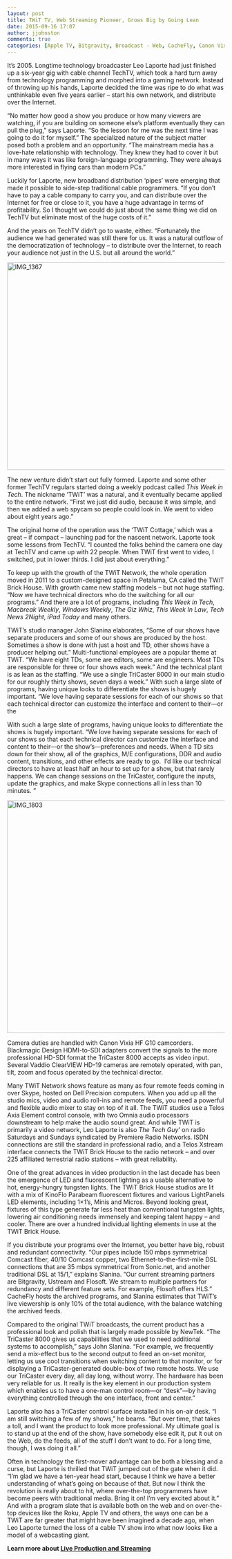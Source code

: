 ```yaml
---
layout: post
title: TWiT TV, Web Streaming Pioneer, Grows Big by Going Lean
date: 2015-09-16 17:07
author: jjohnston
comments: true
categories: [Apple TV, Bitgravity, Broadcast - Web, CacheFly, Canon Vixia HF G10, Customer Stories, Flosoft, John Slanina, KinoFlo Parabeam, Leo LaPorte, Live Production, Omnia audio, Premiere Radio Networks, Roku, Screen Savers, Telos Xstream, This Week in Tech, TriCaster, TriCaster 8000, TWiT Brick House, TWiT.TV, Ustream, Vaddio ClearVIEW HD-19]
---
```

It’s 2005. Longtime technology broadcaster Leo Laporte had just finished up a six-year gig with cable channel TechTV, which took a hard turn away from technology programming and morphed into a gaming network. Instead of throwing up his hands, Laporte decided the time was ripe to do what was unthinkable even five years earlier – start his own network, and distribute over the Internet.

“No matter how good a show you produce or how many viewers are watching, if you are building on someone else’s platform eventually they can pull the plug,” says Laporte. “So the lesson for me was the next time I was going to do it for myself.” The specialized nature of the subject matter posed both a problem and an opportunity. “The mainstream media has a love-hate relationship with technology. They knew they had to cover it but in many ways it was like foreign-language programming. They were always more interested in flying cars than modern PCs.”

Luckily for Laporte, new broadband distribution ‘pipes’ were emerging that made it possible to side-step traditional cable programmers. “If you don’t have to pay a cable company to carry you, and can distribute over the Internet for free or close to it, you have a huge advantage in terms of profitability. So I thought we could do just about the same thing we did on TechTV but eliminate most of the huge costs of it.”

And the years on TechTV didn’t go to waste, either. “Fortunately the audience we had generated was still there for us. It was a natural outflow of the democratization of technology – to distribute over the Internet, to reach your audience not just in the U.S. but all around the world.”

<img class="aligncenter wp-image-1458" src="http://blog.uk.newtek.com/wp-content/uploads/2015/09/IMG_1367.jpg" alt="IMG_1367" width="720" height="480" />

The new venture didn’t start out fully formed. Laporte and some other former TechTV regulars started doing a weekly podcast called <em>This Week in Tech</em>. The nickname ‘TWiT’ was a natural, and it eventually became applied to the entire network. “First we just did audio, because it was simple, and then we added a web spycam so people could look in. We went to video about eight years ago.”

The original home of the operation was the ‘TWiT Cottage,’ which was a great – if compact – launching pad for the nascent network. Laporte took some lessons from TechTV. “I counted the folks behind the camera one day at TechTV and came up with 22 people. When TWiT first went to video, I switched, put in lower thirds. I did just about everything.”

To keep up with the growth of the TWiT Network, the whole operation moved in 2011 to a custom-designed space in Petaluma, CA called the TWiT Brick House. With growth came new staffing models – but not huge staffing. “Now we have technical directors who do the switching for all our programs.” And there are a lot of programs, including <em>This Week in Tech</em>, <em>Macbreak Weekly</em>, <em>Windows Weekly</em>, <em>The Giz Whiz</em>, <em>This Week In Law</em>, <em>Tech News 2Night</em>, <em>iPad Today</em> and many others.

TWiT’s studio manager John Slanina elaborates, “Some of our shows have separate producers and some of our shows are produced by the host. Sometimes a show is done with just a host and TD, other shows have a producer helping out.” Multi-functional employees are a popular theme at TWiT. “We have eight TDs, some are editors, some are engineers. Most TDs are responsible for three or four shows each week.” And the technical plant is as lean as the staffing. “We use a single TriCaster 8000 in our main studio for our roughly thirty shows, seven days a week.” With such a large slate of programs, having unique looks to differentiate the shows is hugely important. “We love having separate sessions for each of our shows so that each technical director can customize the interface and content to their—or the

With such a large slate of programs, having unique looks to differentiate the shows is hugely important. “We love having separate sessions for each of our shows so that each technical director can customize the interface and content to their—or the show’s—preferences and needs. When a TD sits down for their show, all of the graphics, M/E configurations, DDR and audio content, transitions, and other effects are ready to go.  I’d like our technical directors to have at least half an hour to set up for a show, but that rarely happens. We can change sessions on the TriCaster, configure the inputs, update the graphics, and make Skype connections all in less than 10 minutes. ”

<img class="aligncenter wp-image-1459" src="http://blog.uk.newtek.com/wp-content/uploads/2015/09/IMG_1803.jpg" alt="IMG_1803" width="720" height="538" />

Camera duties are handled with Canon Vixia HF G10 camcorders. Blackmagic Design HDMI-to-SDI adapters convert the signals to the more professional HD-SDI format the TriCaster 8000 accepts as video input. Several Vaddio ClearVIEW HD-19 cameras are remotely operated, with pan, tilt, zoom and focus operated by the technical director.

Many TWiT Network shows feature as many as four remote feeds coming in over Skype, hosted on Dell Precision computers. When you add up all the studio mics, video and audio roll-ins and remote feeds, you need a powerful and flexible audio mixer to stay on top of it all. The TWiT studios use a Telos Axia Element control console, with two Omnia audio processors downstream to help make the audio sound great. And while TWiT is primarily a video network, Leo Laporte is also <em>The Tech Guy</em>’ on radio Saturdays and Sundays syndicated by Premiere Radio Networks. ISDN connections are still the standard in professional radio, and a Telos Xstream interface connects the TWiT Brick House to the radio network – and over 225 affiliated terrestrial radio stations – with great reliability.

One of the great advances in video production in the last decade has been the emergence of LED and fluorescent lighting as a usable alternative to hot, energy-hungry tungsten lights. The TWiT Brick House studios are lit with a mix of KinoFlo Parabeam fluorescent fixtures and various LightPanels LED elements, including 1×1’s, Minis and Micros. Beyond looking great, fixtures of this type generate far less heat than conventional tungsten lights, lowering air conditioning needs immensely and keeping talent happy – and cooler. There are over a hundred individual lighting elements in use at the TWiT Brick House.

If you distribute your programs over the Internet, you better have big, robust and redundant connectivity. “Our pipes include 150 mbps symmetrical Comcast fiber, 40/10 Comcast copper, two Ethernet-to-the-first-mile DSL connections that are 35 mbps symmetrical from Sonic.net, and another traditional DSL at 15/1,” explains Slanina. “Our current streaming partners are Bitgravity, Ustream and Flosoft. We stream to multiple partners for redundancy and different feature sets. For example, Flosoft offers HLS.” CacheFly hosts the archived programs, and Slanina estimates that TWiT’s live viewership is only 10% of the total audience, with the balance watching the archived feeds.

Compared to the original TWiT broadcasts, the current product has a professional look and polish that is largely made possible by NewTek. “The TriCaster 8000 gives us capabilities that we used to need additional systems to accomplish,” says John Slanina. “For example, we frequently send a mix-effect bus to the second output to feed an on-set monitor, letting us use cool transitions when switching content to that monitor, or for displaying a TriCaster-generated double-box of two remote hosts. We use our TriCaster every day, all day long, without worry. The hardware has been very reliable for us. It really is the key element in our production system which enables us to have a one-man control room—or “desk”—by having everything controlled through the one interface, front and center.”

Laporte also has a TriCaster control surface installed in his on-air desk. “I am still switching a few of my shows,” he beams. “But over time, that takes a toll, and I want the product to look more professional. My ultimate goal is to stand up at the end of the show, have somebody else edit it, put it out on the Web, do the feeds, all of the stuff I don’t want to do. For a long time, though, I was doing it all.”

Often in technology the first-mover advantage can be both a blessing and a curse, but Laporte is thrilled that TWiT jumped out of the gate when it did. “I’m glad we have a ten-year head start, because I think we have a better understanding of what’s going on because of that. But now I think the revolution is really about to hit, where over-the-top programmers have become peers with traditional media. Bring it on! I’m very excited about it.” And with a program slate that is available both on the web and on over-the-top devices like the Roku, Apple TV and others, the ways one can be a TWiT are far greater that might have been imagined a decade ago, when Leo Laporte turned the loss of a cable TV show into what now looks like a model of a webcasting giant.

<strong>Learn more about <a href="http://www.uk.newtek.com/solutions/live-production-a-streaming.html" target="_blank">Live Production and Streaming</a></strong>

